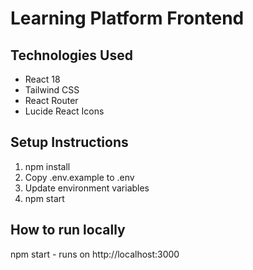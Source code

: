 # Learning Platform Frontend

## Technologies Used
- React 18
- Tailwind CSS
- React Router
- Lucide React Icons

## Setup Instructions
1. npm install
2. Copy .env.example to .env
3. Update environment variables
4. npm start

## How to run locally
npm start - runs on http://localhost:3000